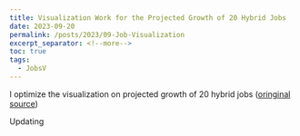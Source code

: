 ```yaml
---
title: Visualization Work for the Projected Growth of 20 Hybrid Jobs
date: 2023-09-20
permalink: /posts/2023/09-Job-Visualization
excerpt_separator: <!--more-->
toc: true
tags:
  - JobsV
---
```

I optimize the visualization on projected growth of 20 hybrid jobs ([oringinal source](https://www.cfr.org/report/the-work-ahead/data-visualizations.php))
 
<!--more-->
Updating
